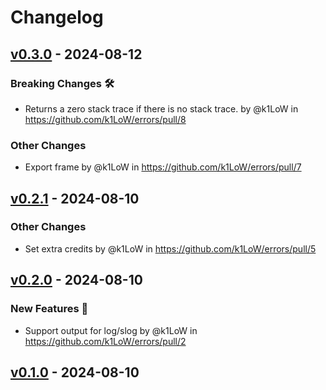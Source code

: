 # Changelog

## [v0.3.0](https://github.com/k1LoW/errors/compare/v0.2.1...v0.3.0) - 2024-08-12
### Breaking Changes 🛠
- Returns a zero stack trace if there is no stack trace. by @k1LoW in https://github.com/k1LoW/errors/pull/8
### Other Changes
- Export frame by @k1LoW in https://github.com/k1LoW/errors/pull/7

## [v0.2.1](https://github.com/k1LoW/errors/compare/v0.2.0...v0.2.1) - 2024-08-10
### Other Changes
- Set extra credits by @k1LoW in https://github.com/k1LoW/errors/pull/5

## [v0.2.0](https://github.com/k1LoW/errors/compare/v0.1.0...v0.2.0) - 2024-08-10
### New Features 🎉
- Support output for log/slog by @k1LoW in https://github.com/k1LoW/errors/pull/2

## [v0.1.0](https://github.com/k1LoW/errors/commits/v0.1.0) - 2024-08-10
